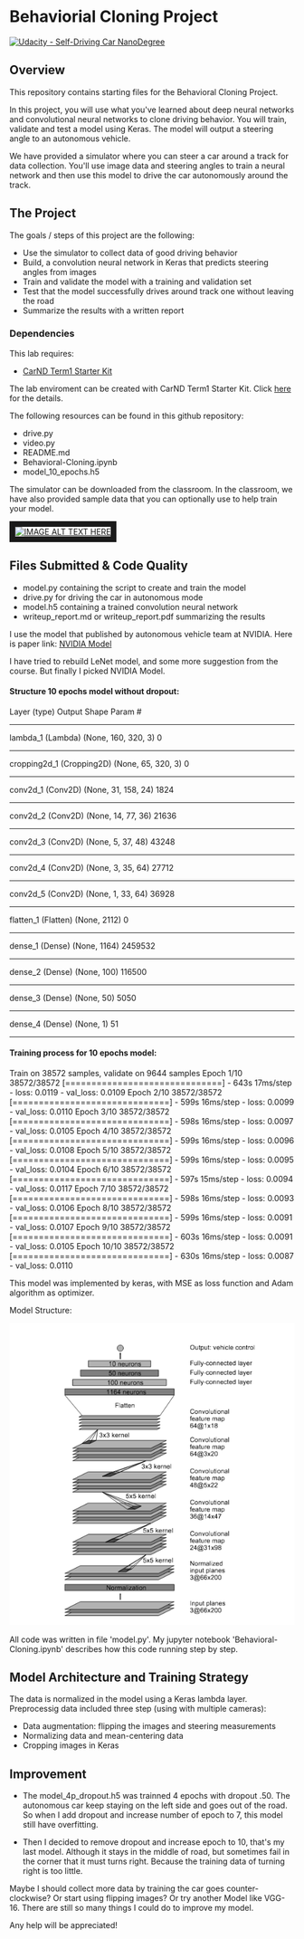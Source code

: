 # Behaviorial Cloning Project

[![Udacity - Self-Driving Car NanoDegree](https://s3.amazonaws.com/udacity-sdc/github/shield-carnd.svg)](http://www.udacity.com/drive)

Overview
---
This repository contains starting files for the Behavioral Cloning Project.

In this project, you will use what you've learned about deep neural networks and convolutional neural networks to clone driving behavior. You will train, validate and test a model using Keras. The model will output a steering angle to an autonomous vehicle.

We have provided a simulator where you can steer a car around a track for data collection. You'll use image data and steering angles to train a neural network and then use this model to drive the car autonomously around the track.


The Project
---
The goals / steps of this project are the following:
* Use the simulator to collect data of good driving behavior
* Build, a convolution neural network in Keras that predicts steering angles from images
* Train and validate the model with a training and validation set
* Test that the model successfully drives around track one without leaving the road
* Summarize the results with a written report

### Dependencies
This lab requires:

* [CarND Term1 Starter Kit](https://github.com/udacity/CarND-Term1-Starter-Kit)

The lab enviroment can be created with CarND Term1 Starter Kit. Click [here](https://github.com/udacity/CarND-Term1-Starter-Kit/blob/master/README.md) for the details.

The following resources can be found in this github repository:
* drive.py
* video.py
* README.md
* Behavioral-Cloning.ipynb
* model_10_epochs.h5

The simulator can be downloaded from the classroom. In the classroom, we have also provided sample data that you can optionally use to help train your model.


<a href="https://www.youtube.com/watch?v=QJ3R5j6arOY&feature=youtu.be" target="_blank"><img src="http://img.youtube.com/vi/YOUTUBE_VIDEO_ID_HERE/0.jpg" 
alt="IMAGE ALT TEXT HERE" width="240" height="180" border="10" /></a>


Files Submitted & Code Quality
---

* model.py containing the script to create and train the model
* drive.py for driving the car in autonomous mode
* model.h5 containing a trained convolution neural network
* writeup_report.md or writeup_report.pdf summarizing the results

[image1]: ./model.png



I use the model that published by autonomous vehicle team at NVIDIA. Here is paper link: 
<a href="https://arxiv.org/pdf/1604.07316.pdf">NVIDIA Model</a>

I have tried to rebuild LeNet model, and some more suggestion from the course. But finally I picked NVIDIA Model. 

#### Structure 10 epochs model without dropout:
Layer (type)                 Output Shape              Param #   
_________________________________________________________________
lambda_1 (Lambda)            (None, 160, 320, 3)       0         
_________________________________________________________________
cropping2d_1 (Cropping2D)    (None, 65, 320, 3)        0         
_________________________________________________________________
conv2d_1 (Conv2D)            (None, 31, 158, 24)       1824      
_________________________________________________________________
conv2d_2 (Conv2D)            (None, 14, 77, 36)        21636     
_________________________________________________________________
conv2d_3 (Conv2D)            (None, 5, 37, 48)         43248     
_________________________________________________________________
conv2d_4 (Conv2D)            (None, 3, 35, 64)         27712     
_________________________________________________________________
conv2d_5 (Conv2D)            (None, 1, 33, 64)         36928     
_________________________________________________________________
flatten_1 (Flatten)          (None, 2112)              0         
_________________________________________________________________
dense_1 (Dense)              (None, 1164)              2459532   
_________________________________________________________________
dense_2 (Dense)              (None, 100)               116500    
_________________________________________________________________
dense_3 (Dense)              (None, 50)                5050      
_________________________________________________________________
dense_4 (Dense)              (None, 1)                 51        
_________________________________________________________________


#### Training process for 10 epochs model:
Train on 38572 samples, validate on 9644 samples 
Epoch 1/10 
38572/38572 [==============================] - 643s 17ms/step - loss: 0.0119 - val_loss: 0.0109 
Epoch 2/10 
38572/38572 [==============================] - 599s 16ms/step - loss: 0.0099 - val_loss: 0.0110 
Epoch 3/10 
38572/38572 [==============================] - 598s 16ms/step - loss: 0.0097 - val_loss: 0.0105 
Epoch 4/10 
38572/38572 [==============================] - 599s 16ms/step - loss: 0.0096 - val_loss: 0.0108 
Epoch 5/10 
38572/38572 [==============================] - 599s 16ms/step - loss: 0.0095 - val_loss: 0.0104 
Epoch 6/10 
38572/38572 [==============================] - 597s 15ms/step - loss: 0.0094 - val_loss: 0.0117 
Epoch 7/10 
38572/38572 [==============================] - 598s 16ms/step - loss: 0.0093 - val_loss: 0.0106 
Epoch 8/10 
38572/38572 [==============================] - 599s 16ms/step - loss: 0.0091 - val_loss: 0.0107 
Epoch 9/10 
38572/38572 [==============================] - 603s 16ms/step - loss: 0.0091 - val_loss: 0.0105 
Epoch 10/10 
38572/38572 [==============================] - 630s 16ms/step - loss: 0.0087 - val_loss: 0.0110




This model was implemented by keras, with MSE as loss function and Adam algorithm as optimizer.

Model Structure:


![alt text][image1]

All code was written in file 'model.py'. My jupyter notebook 'Behavioral-Cloning.ipynb' describes how this code running step by step.

Model Architecture and Training Strategy
---
The data is normalized in the model using a Keras lambda layer. Preprocessig data included three step (using with multiple cameras):
* Data augmentation: flipping the images and steering measurements
* Normalizing data and mean-centering data
* Cropping images in Keras

## Improvement
* The model_4p_dropout.h5 was trainned 4 epochs with dropout .50. The autonomous car keep staying on the left side and goes out of the road. So when I add dropout and increase number of epoch to 7, this model still have overfitting.

* Then I decided to remove dropout and increase epoch to 10, that's my last model. Although it stays in the middle of road, but sometimes fail in the corner that it must turns right. Because the training data of turning right is too little. 

Maybe I should collect more data by training the car goes counter-clockwise? Or start using flipping images? Or try another Model like VGG-16. There are still so many things I could do to improve my model.

Any help will be appreciated!

